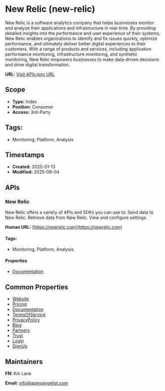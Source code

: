 # New Relic (new-relic)
New Relic is a software analytics company that helps businesses monitor and analyze their applications and infrastructure in real-time. By providing detailed insights into the performance and user experience of their systems, New Relic enables organizations to identify and fix issues quickly, optimize performance, and ultimately deliver better digital experiences to their customers. With a range of products and services, including application performance monitoring, infrastructure monitoring, and synthetic monitoring, New Relic empowers businesses to make data-driven decisions and drive digital transformation.

**URL:** [Visit APIs.json URL](https://raw.githubusercontent.com/api-evangelist/new-relic/refs/heads/main/apis.yml)

## Scope

- **Type:** Index 
- **Position:** Consumer 
- **Access:** 3rd-Party 

## Tags:

 - Monitoring, Platform, Analysis

## Timestamps

- **Created:** 2025-01-13 
- **Modified:** 2025-08-04 

## APIs

### New Relic
New Relic offers a variety of APIs and SDKs you can use to: Send data to New Relic. Retrieve data from New Relic. View and configure settings.

**Human URL:** [https://newrelic.com](https://newrelic.com)


#### Tags:

 - Monitoring, Platform, Analysis

#### Properties

- [Documentation](https://newrelic.com)

## Common Properties

- [Website](https://newrelic.com/)
- [Pricing](https://newrelic.com/pricing)
- [Documentation](https://docs.newrelic.com/)
- [TermsOfService](https://newrelic.com/termsandconditions/terms)
- [PrivacyPolicy](https://newrelic.com/termsandconditions/privacy)
- [Blog](https://newrelic.com/blog)
- [Partners](https://newrelic.com/solutions/partners)
- [Trust](https://trust.newrelic.com/)
- [Login](https://login.newrelic.com/?return_to=https%3A%2F%2Fone.newrelic.com%2F%3F_gl%3D1*19a3oxl*_gcl_au*Nzg1NjU0MjMwLjE3NTQzMzY1MDA.*_ga*MTAzNDMwMjA3Ny4xNzU0MzM2NTAw*_ga_R5EF3MCG7B*czE3NTQzMzY1MDAkbzEkZzEkdDE3NTQzMzY2MzgkajUwJGwxJGgxNjk1MTcwNzcy)
- [SignUp](https://newrelic.com/signup?via=login)

## Maintainers

**FN:** Kin Lane

**Email:** info@apievangelist.com

